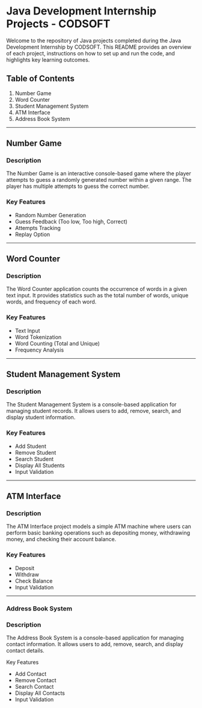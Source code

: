 # Java Development Internship Projects - CODSOFT

Welcome to the repository of Java projects completed during the Java Development Internship by CODSOFT. This README provides an overview of each project, instructions on how to set up and run the code, and highlights key learning outcomes.

## Table of Contents

1. Number Game
2. Word Counter
3. Student Management System
4. ATM Interface
5. Address Book System

---

## Number Game

### Description

The Number Game is an interactive console-based game where the player attempts to guess a randomly generated number within a given range. The player has multiple attempts to guess the correct number.

### Key Features

- Random Number Generation
- Guess Feedback (Too low, Too high, Correct)
- Attempts Tracking
- Replay Option

---

## Word Counter

### Description

The Word Counter application counts the occurrence of words in a given text input. It provides statistics such as the total number of words, unique words, and frequency of each word.

### Key Features

- Text Input
- Word Tokenization
- Word Counting (Total and Unique)
- Frequency Analysis

---

## Student Management System

### Description

The Student Management System is a console-based application for managing student records. It allows users to add, remove, search, and display student information.

### Key Features

- Add Student
- Remove Student
- Search Student
- Display All Students
- Input Validation

---

## ATM Interface

### Description

The ATM Interface project models a simple ATM machine where users can perform basic banking operations such as depositing money, withdrawing money, and checking their account balance.

### Key Features

- Deposit
- Withdraw
- Check Balance
- Input Validation

---
### Address Book System

### Description

The Address Book System is a console-based application for managing contact information. It allows users to add, remove, search, and display contact details.

Key Features

- Add Contact
- Remove Contact
- Search Contact
- Display All Contacts
- Input Validation

